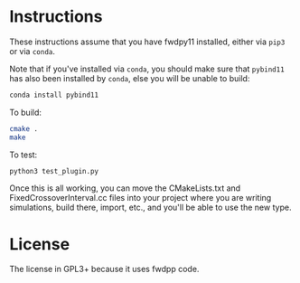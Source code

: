 # Instructions

These instructions assume that you have fwdpy11 installed, either via `pip3` or via `conda`.

Note that if you've installed via `conda`, you should make sure that `pybind11` has also
been installed by `conda`, else you will be unable to build:

```sh
conda install pybind11
```

To build:

```sh
cmake .
make
```

To test:

```sh
python3 test_plugin.py
```

Once this is all working, you can move the CMakeLists.txt and FixedCrossoverInterval.cc files
into your project where you are writing simulations, build there, import, etc., and you'll be
able to use the new type.

# License

The license in GPL3+ because it uses fwdpp code.
